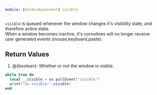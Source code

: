 ```yaml
---
module: [kind=skyosevent] visible
---
```

`visible` is queued whenever the window changes it's visibility state, and therefore active state.  
When a window becomes inactive, it's coroutines will no longer receive user generated events (mouse,keyboard,paste).  

## **Return Values**
1. @{boolean}: Whether or not the window is visible.

```lua
while true do
  local _,visible = os.pullEvent("visible")
  print("Is visible:",visible)
end
```